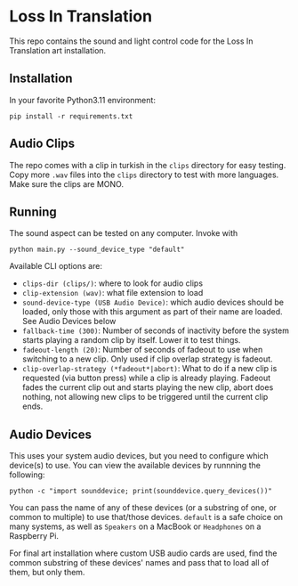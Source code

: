 # Loss In Translation

This repo contains the sound and light control code for the Loss In Translation art installation.

## Installation

In your favorite Python3.11 environment:
```
pip install -r requirements.txt
```

## Audio Clips

The repo comes with a clip in turkish in the `clips` directory for easy testing.
Copy more `.wav` files into the `clips` directory to test with more languages. Make sure the clips are MONO.

## Running

The sound aspect can be tested on any computer.
Invoke with

```
python main.py --sound_device_type "default"
```

Available CLI options are:

- `clips-dir (clips/)`: where to look for audio clips
- `clip-extension (wav)`: what file extension to load
- `sound-device-type (USB Audio Device)`: which audio devices should be loaded, only those with this argument as part of their name are loaded. See Audio Devices below
- `fallback-time (300)`: Number of seconds of inactivity before the system starts playing a random clip by itself. Lower it to test things.
- `fadeout-length (20)`: Number of seconds of fadeout to use when switching to a new clip. Only used if clip overlap strategy is fadeout.
- `clip-overlap-strategy (*fadeout*|abort)`: What to do if a new clip is requested (via button press) while a clip is already playing. Fadeout fades the current clip out and starts playing the new clip, abort does nothing, not allowing new clips to be triggered until the current clip ends.

## Audio Devices

This uses your system audio devices, but you need to configure which device(s) to use.
You can view the available devices by runnning the following:

```
python -c "import sounddevice; print(sounddevice.query_devices())"
```
You can pass the name of any of these devices (or a substring of one, or common to multiple) to use that/those devices.
`default` is a safe choice on many systems, as well as `Speakers` on a MacBook or `Headphones` on a Raspberry Pi.

For final art installation where custom USB audio cards are used, find the common substring of these devices' names and pass that to load all of them, but only them.
